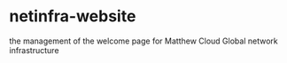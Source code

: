 # netinfra-website
the management of the welcome page for Matthew Cloud Global network infrastructure
